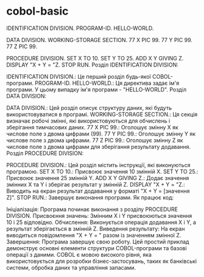 # cobol-basic

IDENTIFICATION DIVISION.
PROGRAM-ID. HELLO-WORLD.

DATA DIVISION.
    WORKING-STORAGE SECTION.
        77 X PIC 99.
        77 Y PIC 99.
        77 Z PIC 99.

PROCEDURE DIVISION.
    SET X TO 10.
    SET Y TO 25.
    ADD X Y GIVING Z.
    DISPLAY "X + Y = "Z.
STOP RUN.
Розділ IDENTIFICATION DIVISION:

IDENTIFICATION DIVISION.: Це перший розділ будь-якої COBOL-програми.
PROGRAM-ID. HELLO-WORLD.: Ця директива задає ім'я програми. У цьому випадку ім'я програми - "HELLO-WORLD".
Розділ DATA DIVISION:

DATA DIVISION.: Цей розділ описує структуру даних, які будуть використовуватися в програмі.
WORKING-STORAGE SECTION.: Ця секція визначає робочі змінні, які використовуються для обчислень і зберігання тимчасових даних.
77 X PIC 99.: Оголошує змінну X як числове поле з двома цифрами (99).
77 Y PIC 99.: Оголошує змінну Y як числове поле з двома цифрами.
77 Z PIC 99.: Оголошує змінну Z як числове поле з двома цифрами для зберігання результату додавання.
Розділ PROCEDURE DIVISION:

PROCEDURE DIVISION.: Цей розділ містить інструкції, які виконуються програмою.
SET X TO 10.: Присвоює значення 10 змінній X.
SET Y TO 25.: Присвоює значення 25 змінній Y.
ADD X Y GIVING Z.: Додає значення змінних X та Y і зберігає результат у змінній Z.
DISPLAY "X + Y = "Z.: Виводить на екран результат додавання у форматі "X + Y = [значення Z]".
STOP RUN.: Завершує виконання програми.
Як працює код:

Ініціалізація: Програма починає виконання з розділу PROCEDURE DIVISION.
Присвоєння значень: Змінним X і Y присвоюються значення 10 і 25 відповідно.
Обчислення: Виконується операція додавання X і Y, а результат зберігається в змінній Z.
Виведення результату: На екран виводиться повідомлення "X + Y = " разом із значенням змінної Z.
Завершення: Програма завершує свою роботу.
Цей простий приклад демонструє основні елементи структури COBOL-програми та базові операції з даними. COBOL є мовою високого рівня, яка використовується для розробки бізнес-застосувань, таких як банківські системи, обробка даних та управління запасами.
